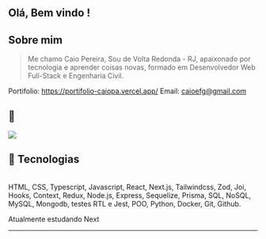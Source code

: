 ## Olá, Bem vindo !

## Sobre mim

>Me chamo Caio Pereira, Sou de Volta Redonda - RJ, apaixonado por tecnologia e aprender coisas novas, formado em Desenvolvedor Web Full-Stack e Engenharia Civil.
>
Portifolio: https://portifolio-caiopa.vercel.app/
Email: caioefg@gmail.com

💬
----
<p align="left">
   <a href="https://www.linkedin.com/in/caiopantunes/" target="_blank"  alt="Linkedin">
  <img src="https://img.shields.io/badge/-Linkedin-0e76a8?style=flat-square&logo=Linkedin&logoColor=white&link=LINK-DO-SEU-LINKEDIN" /></a>
</p>

## 🚀 Tecnologias

<div style="display: inline-block"><br/>
 HTML, CSS, Typescript, Javascript, React, Next.js, Tailwindcss, Zod, Joi, Hooks, Context, Redux, Node.js, Express, Sequelize, Prisma, SQL, NoSQL, MySQL, Mongodb, testes RTL e Jest, POO, Python, Docker, Git, Github.
   
  Atualmente estudando Next
<div>

---
 
